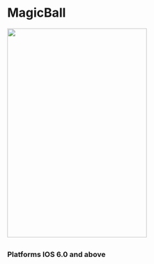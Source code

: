 # MagicBall

<img src="http://i68.tinypic.com/rbjdoi.png" height="480" width="320">
<p align="center">
  <h2 Magic Ball can predict the future</h2>
  <h3>Platforms IOS 6.0 and above </h3>
</p>
